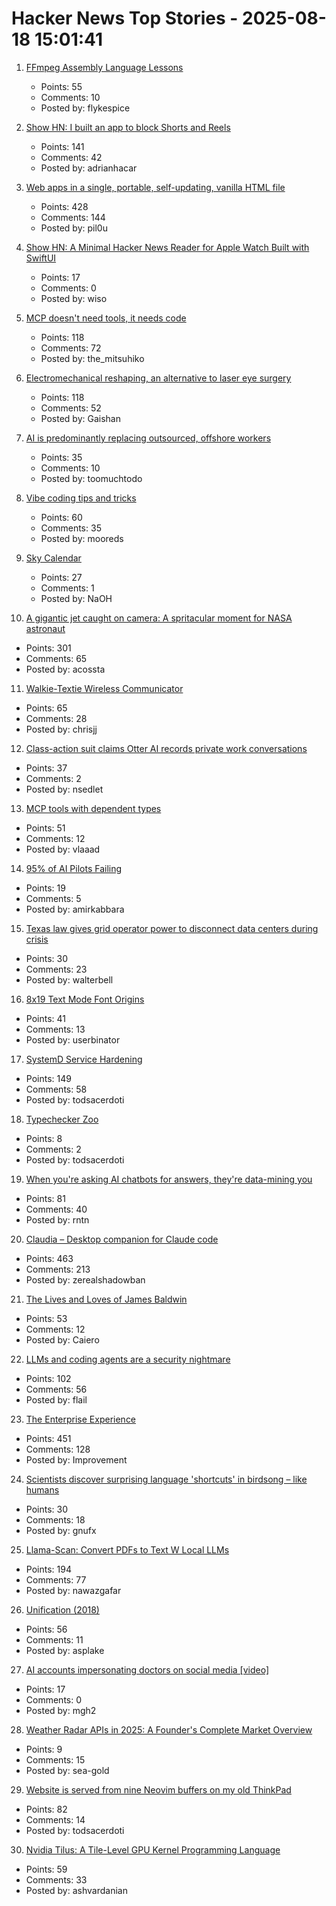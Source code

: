 # Hacker News Top Stories - 2025-08-18 15:01:41

1. [FFmpeg Assembly Language Lessons](https://github.com/FFmpeg/asm-lessons)
   - Points: 55
   - Comments: 10
   - Posted by: flykespice

2. [Show HN: I built an app to block Shorts and Reels](https://scrollguard.app/)
   - Points: 141
   - Comments: 42
   - Posted by: adrianhacar

3. [Web apps in a single, portable, self-updating, vanilla HTML file](https://hyperclay.com/)
   - Points: 428
   - Comments: 144
   - Posted by: pil0u

4. [Show HN: A Minimal Hacker News Reader for Apple Watch Built with SwiftUI](https://github.com/wieslawsoltes/HackerNewsWatch)
   - Points: 17
   - Comments: 0
   - Posted by: wiso

5. [MCP doesn't need tools, it needs code](https://lucumr.pocoo.org/2025/8/18/code-mcps/)
   - Points: 118
   - Comments: 72
   - Posted by: the_mitsuhiko

6. [Electromechanical reshaping,  an alternative to laser eye surgery](https://medicalxpress.com/news/2025-08-alternative-lasik-lasers.html)
   - Points: 118
   - Comments: 52
   - Posted by: Gaishan

7. [AI is predominantly replacing outsourced, offshore workers](https://www.axios.com/2025/08/18/ai-jobs-layoffs)
   - Points: 35
   - Comments: 10
   - Posted by: toomuchtodo

8. [Vibe coding tips and tricks](https://github.com/awslabs/mcp/blob/main/VIBE_CODING_TIPS_TRICKS.md)
   - Points: 60
   - Comments: 35
   - Posted by: mooreds

9. [Sky Calendar](https://abramsplanetarium.org/SkyCalendar/index.html)
   - Points: 27
   - Comments: 1
   - Posted by: NaOH

10. [A gigantic jet caught on camera: A spritacular moment for NASA astronaut](https://science.nasa.gov/science-research/heliophysics/a-gigantic-jet-caught-on-camera-a-spritacular-moment-for-nasa-astronaut-nicole-ayers/)
   - Points: 301
   - Comments: 65
   - Posted by: acossta

11. [Walkie-Textie Wireless Communicator](http://www.technoblogy.com/show?2AON)
   - Points: 65
   - Comments: 28
   - Posted by: chrisjj

12. [Class-action suit claims Otter AI records private work conversations](https://www.npr.org/2025/08/15/g-s1-83087/otter-ai-transcription-class-action-lawsuit)
   - Points: 37
   - Comments: 2
   - Posted by: nsedlet

13. [MCP tools with dependent types](https://vlaaad.github.io/mcp-tools-with-dependent-types)
   - Points: 51
   - Comments: 12
   - Posted by: vlaaad

14. [95% of AI Pilots Failing](https://fortune.com/2025/08/18/mit-report-95-percent-generative-ai-pilots-at-companies-failing-cfo/)
   - Points: 19
   - Comments: 5
   - Posted by: amirkabbara

15. [Texas law gives grid operator power to disconnect data centers during crisis](https://www.utilitydive.com/news/texas-law-gives-grid-operator-power-to-disconnect-data-centers-during-crisi/751587/)
   - Points: 30
   - Comments: 23
   - Posted by: walterbell

16. [8x19 Text Mode Font Origins](https://www.os2museum.com/wp/8x19-text-mode-font-origins/)
   - Points: 41
   - Comments: 13
   - Posted by: userbinator

17. [SystemD Service Hardening](https://roguesecurity.dev/blog/systemd-hardening)
   - Points: 149
   - Comments: 58
   - Posted by: todsacerdoti

18. [Typechecker Zoo](https://sdiehl.github.io/typechecker-zoo/)
   - Points: 8
   - Comments: 2
   - Posted by: todsacerdoti

19. [When you're asking AI chatbots for answers, they're data-mining you](https://www.theregister.com/2025/08/18/opinion_column_ai_surveillance/)
   - Points: 81
   - Comments: 40
   - Posted by: rntn

20. [Claudia – Desktop companion for Claude code](https://claudiacode.com/)
   - Points: 463
   - Comments: 213
   - Posted by: zerealshadowban

21. [The Lives and Loves of James Baldwin](https://www.newyorker.com/magazine/2025/08/18/baldwin-a-love-story-nicholas-boggs-book-review)
   - Points: 53
   - Comments: 12
   - Posted by: Caiero

22. [LLMs and coding agents are a security nightmare](https://garymarcus.substack.com/p/llms-coding-agents-security-nightmare)
   - Points: 102
   - Comments: 56
   - Posted by: flail

23. [The Enterprise Experience](https://churchofturing.github.io/the-enterprise-experience.html)
   - Points: 451
   - Comments: 128
   - Posted by: Improvement

24. [Scientists discover surprising language 'shortcuts' in birdsong – like humans](https://www.manchester.ac.uk/about/news/scientists-discover-surprising-language-shortcuts-in-birdsong--just-like-humans/)
   - Points: 30
   - Comments: 18
   - Posted by: gnufx

25. [Llama-Scan: Convert PDFs to Text W Local LLMs](https://github.com/ngafar/llama-scan)
   - Points: 194
   - Comments: 77
   - Posted by: nawazgafar

26. [Unification (2018)](https://eli.thegreenplace.net/2018/unification/)
   - Points: 56
   - Comments: 11
   - Posted by: asplake

27. [AI accounts impersonating doctors on social media [video]](https://www.youtube.com/watch?v=iNNA-66vKPE)
   - Points: 17
   - Comments: 0
   - Posted by: mgh2

28. [Weather Radar APIs in 2025: A Founder's Complete Market Overview](https://www.rainviewer.com/blog/weather-radar-apis-2025-overview.html)
   - Points: 9
   - Comments: 15
   - Posted by: sea-gold

29. [Website is served from nine Neovim buffers on my old ThinkPad](https://vim.gabornyeki.com/)
   - Points: 82
   - Comments: 14
   - Posted by: todsacerdoti

30. [Nvidia Tilus: A Tile-Level GPU Kernel Programming Language](https://github.com/NVIDIA/tilus)
   - Points: 59
   - Comments: 33
   - Posted by: ashvardanian


